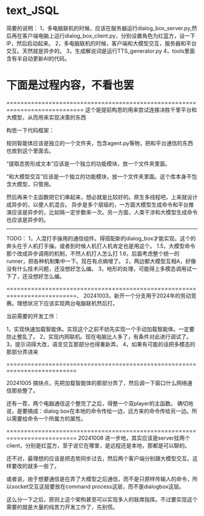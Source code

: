 # text_JSQL

简要的说明：
1，多电脑联机的时候，应该在服务器运行dialog_box_server.py,然后再在客户端电脑上运行dialog_box_client.py，分别设置角色为红蓝方，设一下IP，然后启动起来。
2，多电脑联机的时候，客户端和大模型交互，服务器和平台交互。天然就是异步的。
3，生成解说词是运行TTS_generator.py
4，tools里面含有半自动更新AI的代码。


# 下面是过程内容，不看也罢
============================================================================
这个是提前构思的用来尝试连接决胜千里平台和大模型，从而用来实现决策的东西


构思一下代码框架：

规则智能体应该是独立的一个文件夹，包含agent.py等物，把和平台通信的东西也放到这个里面去。

“提取态势形成文本”应该是一个独立的功能模块，放一个文件夹里面。

“和大模型交互”应该是一个独立的功能模块，放一个文件夹里面。这个库本身不包含大模型，只管用。

然后再来个主函数把它们串起来，想必就是比较好的。原生多线程吧，上来就设计成异步的，以便人机混合。
异步是多个层级的，一方面大模型生成命令和平台推演应该是异步的，比如隔一定步数来一次。另一方面，人类干涉和大模型生成命令也应该是异步的。

-----------------------
TODO：
1，人混打手操用的通信组件。得搭配新的dialog_box才能实现。这个的奔头在于人机打手操。或者到时候人机打人机肯定也是用这个。
1.5，大模型命令那个改成异步调用的机制，不然人机打人怎么打
1.6，后面考虑整个统一的runner，把各种机制集中一下。现在有点熵增了。
2，两边都大模型互相A，好像没有什么技术问题，还没想好怎么编。
3，地形的处理，可能得上多模态调用试一下了，还没想好怎么编。


==========================================================================、
20241003，新开一个分支用于2024年的劳动竞赛。理想状况下应该实现两台电脑联机然后打。

当前需要的开发工作：

1，实现快速加载智能体。实现这个之前不妨先实现一个手动加载智能体。一定要防止整乱了。
2，实现内网联机。现在电脑比人多了，有条件对此进行调试了。
3，提示词得大改，语言交互那部分也得重新弄。
4，如果有可能的话把多模态的那部分弄进来

==========================================================================

20241005 搞快点，先把加载智能体的那部分弄了，然后调一下窗口什么网络通信那些整了。

还有一茬，两个电脑通信这个整完了之后，得整一个双player的主函数。
确切地说，是要搞成：dialog box在本地的命令传给一边，远方来的命令传给另一边。所以需要给命令一个所属方的属性。

==========================================================================
20241008 进一步地，其实应该是server挂两个client，分别是红蓝方，至于说它在哪里，是远程还是本地，那都是可以聊的。

还不对，最理想的应该是把态势同步过去，然后两个客户端分别跟大模型交互。这样要改的就多一些了。

或者说，由于想要通信是在弄了大模型之后通信，而不是只原样传输人的命令，所以socket交互这层要放在command process这层，而不是dialogbox这层。

这么分一下之后，原则上这个架构甚至可以实现多人的联席指挥。不过要实现这个需要的就是大量的纯苦力开发工作了，先别慌。